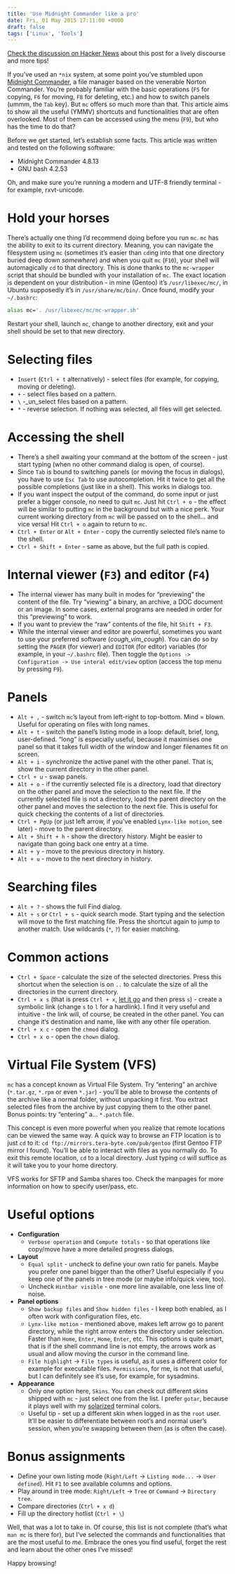 ```yaml
---
title: 'Use Midnight Commander like a pro'
date: Fri, 01 May 2015 17:11:00 +0000
draft: false
tags: ['Linux', 'Tools']
---
```


[Check the discussion on Hacker News](https://news.ycombinator.com/item?id=39075316) about this post for a lively discourse and more tips!

If you’ve used an `*nix` system, at some point you’ve stumbled upon [Midnight Commander](http://www.midnight-commander.org/), a file manager based on the venerable Norton Commander. You’re probably familiar with the basic operations (`F5` for copying, `F6` for moving, `F8` for deleting, etc.) and how to switch panels (ummm, the `Tab` key). But `mc` offers so much more than that. This article aims to show all the useful (YMMV) shortcuts and functionalities that are often overlooked. Most of them can be accessed using the menu (`F9`), but who has the time to do that?

Before we get started, let’s establish some facts. This article was written and tested on the following software:

*   Midnight Commander 4.8.13
*   GNU bash 4.2.53

Oh, and make sure you’re running a modern and UTF-8 friendly terminal - for example, rxvt-unicode.

Hold your horses
================

There’s actually one thing I’d recommend doing before you run `mc`. `mc` has the ability to exit to its current directory. Meaning, you can navigate the filesystem using `mc` (sometimes it’s easier than `cd`ing into that one directory buried deep down _somewhere_) and when you quit `mc` (`F10`), your shell will automagically `cd` to that directory. This is done thanks to the `mc-wrapper` script that should be bundled with your installation of `mc`. The exact location is dependent on your distribution - in mine (Gentoo) it’s `/usr/libexec/mc/`, in Ubuntu supposedly it’s in `/usr/share/mc/bin/`. Once found, modify your `~/.bashrc`:

```bash
alias mc='. /usr/libexec/mc/mc-wrapper.sh'

```

Restart your shell, launch `mc`, change to another directory, exit and your shell should be set to that new directory.

Selecting files
===============

*   `Insert` (`Ctrl + t` alternatively) - select files (for example, for copying, moving or deleting).
*   `+` - select files based on a pattern.
*   `\` -_un_select files based on a pattern.
*   `*` - reverse selection. If nothing was selected, all files will get selected.

Accessing the shell
===================

*   There’s a shell awaiting your command at the bottom of the screen - just start typing (when no other command dialog is open, of course).
*   Since `Tab` is bound to switching panels (or moving the focus in dialogs), you have to use `Esc Tab` to use autocompletion. Hit it twice to get all the possible completions (just like in a shell). This works in dialogs too.
*   If you want inspect the output of the command, do some input or just prefer a bigger console, no need to quit `mc`. Just hit `Ctrl + o` - the effect will be similar to putting `mc` in the background but with a nice perk. Your current working directory from `mc` will be passed on to the shell… and vice versa! Hit `Ctrl + o` again to return to `mc`.
*   `Ctrl + Enter` or `Alt + Enter` - copy the currently selected file’s name to the shell.
*   `Ctrl + Shift + Enter` - same as above, but the full path is copied.

Internal viewer (`F3`) and editor (`F4`)
========================================

*   The internal viewer has many built in modes for “previewing” the content of the file. Try “viewing” a binary, an archive, a DOC document or an image. In some cases, external programs are needed in order for this “previewing” to work.
*   If you want to preview the “raw” contents of the file, hit `Shift + F3`.
*   While the internal viewer and editor are powerful, sometimes you want to use your preferred software (_cough_vim_cough_). You can do so by setting the `PAGER` (for viewer) and `EDITOR` (for editor) variables (for example, in your `~/.bashrc` file). Then toggle the `Options -> Configuration -> Use interal edit/view` option (access the top menu by pressing `F9`).

Panels
======

*   `Alt + ,` - switch `mc`’s layout from left-right to top-bottom. Mind = blown. Useful for operating on files with long names.
*   `Alt + t` - switch the panel’s listing mode in a loop: default, brief, long, user-defined. “long” is especially useful, because it maximises one panel so that it takes full width of the window and longer filenames fit on screen.
*   `Alt + i` - synchronize the active panel with the other panel. That is, show the current directory in the other panel.
*   `Ctrl + u` - swap panels.
*   `Alt + o` - if the currently selected file is a directory, load that directory on the other panel and move the selection to the next file. If the currently selected file is not a directory, load the parent directory on the other panel and moves the selection to the next file. This is useful for quick checking the contents of a list of directories.
*   `Ctrl + PgUp` (or just left arrow, if you’ve enabled `Lynx-like motion`, see later) - move to the parent directory.
*   `Alt + Shift + h` - show the directory history. Might be easier to navigate than going back one entry at a time.
*   `Alt + y` - move to the previous directory in history.
*   `Alt + u` - move to the next directory in history.

Searching files
===============

*   `Alt + ?` - shows the full Find dialog.
*   `Alt + s` or `Ctrl + s` - quick search mode. Start typing and the selection will move to the first matching file. Press the shortcut again to jump to another match. Use wildcards (`*`, `?`) for easier matching.

Common actions
==============

*   `Ctrl + Space` - calculate the size of the selected directories. Press this shortcut when the selection is on `..` to calculate the size of all the directories in the current directory.
*   `Ctrl + x s` (that is press `Ctrl + x`, [let it go](https://www.youtube.com/watch?v=L0MK7qz13bU) and then press `s`) - create a symbolic link (change `s` to `l` for a hardlink). I find it very useful and intuitive - the link will, of course, be created in the other panel. You can change it’s destination and name, like with any other file operation.
*   `Ctrl + x c` - open the `chmod` dialog.
*   `Ctrl + x o` - open the `chown` dialog.

Virtual File System (VFS)
=========================

`mc` has a concept known as Virtual File System. Try “entering” an archive (`*.tar.gz`, `*.rpm` or even `*.jar`) - you’ll be able to browse the contents of the archive like a normal folder, without unpacking it first. You extract selected files from the archive by just copying them to the other panel. Bonus points: try “entering” a… `*.patch` file.

This concept is even more powerful when you realize that remote locations can be viewed the same way. A quick way to browse an FTP location is to just `cd` to it: `cd ftp://mirrors.tera-byte.com/pub/gentoo` (first Gentoo FTP mirror I found). You’ll be able to interact with files as you normally do. To exit this remote location, `cd` to a local directory. Just typing `cd` will suffice as it will take you to your home directory.

VFS works for SFTP and Samba shares too. Check the manpages for more information on how to specify user/pass, etc.

Useful options
==============

*   **Configuration**
    *   `Verbose operation` and `Compute totals` - so that operations like copy/move have a more detailed progress dialogs.
*   **Layout**
    *   `Equal split` - uncheck to define your own ratio for panels. Maybe you prefer one panel bigger than the other? Useful especially if you keep one of the panels in tree mode (or maybe info/quick view, too).
    *   Uncheck `Hintbar visible` - one more line available, one less line of noise.
*   **Panel options**
    *   `Show backup files` and `Show hidden files` - I keep both enabled, as I often work with configuration files, etc.
    *   `Lynx-like motion` - mentioned above, makes left arrow go to parent directory, while the right arrow enters the directory under selection. Faster than `Home`, `Enter`, `Home`, `Enter`, etc. This options is quite smart, that is if the shell command line is not empty, the arrows work as usual and allow moving the cursor in the command line.
    *   `File highlight` -> `File types` is useful, as it uses a different color for example for executable files. `Permissions`, for me, is not that useful, but I can definitely see it’s use, for example, for sysadmins.
*   **Appearance**
    *   Only one option here, `Skins`. You can check out different skins shipped with `mc` - just select one from the list. I prefer `gotar`, because it plays well with my [solarized](http://ethanschoonover.com/solarized) terminal colors.
    *   Useful tip - set up a different skin when logged in as the `root` user. It’ll be easier to differentiate between root’s and normal user’s session, when you’re swapping between them (as is often the case).

Bonus assignments
=================

*   Define your own listing mode (`Right/Left` -> `Listing mode...` -> `User defined`). Hit `F1` to see available columns and options.
*   Play around in tree mode: `Right/Left` -> `Tree` or `Command` -> `Directory tree`.
*   Compare directories (`Ctrl + x d`)
*   Fill up the directory hotlist (`Ctrl + \`)

Well, that was a lot to take in. Of course, this list is not complete (that’s what `man mc` is there for), but I’ve selected the commands and functionalities that are the most useful to _me_. Embrace the ones you find useful, forget the rest and learn about the other ones I’ve missed!

Happy browsing!
